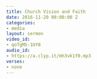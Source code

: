 ```yaml
---
title: Church Vision and Faith
date: 2016-11-20 00:00:00 Z
categories:
- media
layout: sermon
video_id:
- qoTgMS-1UY8
audio_id:
- https://a.clyp.it/mh3vk1f0.mp3
verses:
- none
---
```


